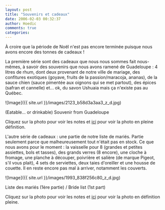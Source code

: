 ```yaml
---
layout: post
title: "Souvenirs et cadeaux"
date: 2006-02-03 00:32:37
author: Hoedic
comments: true
categories: 
---
```



À croire que la période de Noël n'est pas encore terminée puisque nous avons encore des tonnes de cadeaux !

La première série sont des cadeaux que nous nous sommes fait nous-mêmes, à savoir des souvenirs que nous avons ramené de Guadeloupe : 4 litres de rhum, dont deux provenant de notre ville de mariage, des confitures exotiques (goyave, fruits de la passion/maracoja, ananas), de la sauce chien (sauce pimentée aux oignons qui se met partout), des épices (safran et cannelle) et... ok, du savon Ushuaia mais ça n'existe pas au Québec.


![Image]({{ site.url }}/images/2123_b58d3a3aa3_z_d.jpg)
<div class="photoattrib">(Eatable... or drinkable) Souvenir from Guadeloupe</div>



Cliquez sur la photo pour voir les notes et [ici](http://static.flickr.com/42/94702123_b58d3a3aa3_o.jpg) pour voir la photo en pleine définition.

L'autre série de cadeaux : une partie de notre liste de mariés. Partie seulement parce que malheureusement tout n'était pas en stock. Ce que nous avons pour le moment : la vaisselle pour 8 (grandes et petites assiettes, bols et tasses), des grands verres (8 encore), une cloche à fromage, une planche à découper, poivrière et salière (de marque Pigeot, s'il vous plait), 4 sets de serviettes, deux taies d'oreiller et une housse de couette. Il en reste encore pas mal à arriver, notamment les couverts.

![Image]({{ site.url }}/images/1993_838f256c80_z_d.jpg)
<div class="photoattrib">Liste des mariés (1ère partie) / Bride list (1st part)</div>


Cliquez sur la photo pour voir les notes et [ici](http://static.flickr.com/27/94701993_838f256c80_o.jpg) pour voir la photo en définition pleine.